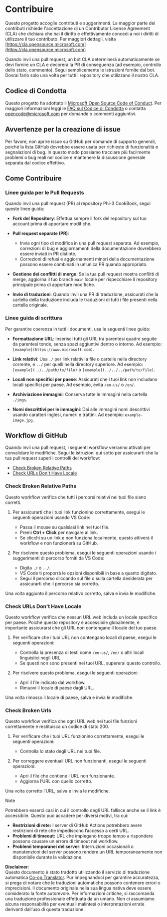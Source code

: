 <!--
CO_OP_TRANSLATOR_METADATA:
{
  "original_hash": "90d0d072cf26ccc1f271a580d3e45d70",
  "translation_date": "2025-07-09T18:21:13+00:00",
  "source_file": "CONTRIBUTING.md",
  "language_code": "it"
}
-->
# Contribuire

Questo progetto accoglie contributi e suggerimenti. La maggior parte dei contributi richiede l'accettazione di un
Contributor License Agreement (CLA) che dichiara che hai il diritto e effettivamente concedi a noi
i diritti di utilizzare il tuo contributo. Per maggiori dettagli, visita [https://cla.opensource.microsoft.com](https://cla.opensource.microsoft.com)

Quando invii una pull request, un bot CLA determinerà automaticamente se devi fornire
un CLA e decorerà la PR di conseguenza (ad esempio, controllo dello stato, commento). Segui semplicemente le istruzioni
fornite dal bot. Dovrai farlo solo una volta per tutti i repository che utilizzano il nostro CLA.

## Codice di Condotta

Questo progetto ha adottato il [Microsoft Open Source Code of Conduct](https://opensource.microsoft.com/codeofconduct/).
Per maggiori informazioni leggi le [FAQ sul Codice di Condotta](https://opensource.microsoft.com/codeofconduct/faq/) o contatta [opencode@microsoft.com](mailto:opencode@microsoft.com) per domande o commenti aggiuntivi.

## Avvertenze per la creazione di issue

Per favore, non aprire issue su GitHub per domande di supporto generali, poiché la lista GitHub dovrebbe essere usata per richieste di funzionalità e segnalazioni di bug. In questo modo possiamo tracciare più facilmente problemi o bug reali nel codice e mantenere la discussione generale separata dal codice effettivo.

## Come Contribuire

### Linee guida per le Pull Requests

Quando invii una pull request (PR) al repository Phi-3 CookBook, segui queste linee guida:

- **Fork del Repository**: Effettua sempre il fork del repository sul tuo account prima di apportare modifiche.

- **Pull request separate (PR)**:
  - Invia ogni tipo di modifica in una pull request separata. Ad esempio, correzioni di bug e aggiornamenti della documentazione dovrebbero essere inviati in PR distinte.
  - Correzioni di refusi e aggiornamenti minori della documentazione possono essere combinati in un’unica PR quando appropriato.

- **Gestione dei conflitti di merge**: Se la tua pull request mostra conflitti di merge, aggiorna il tuo branch `main` locale per rispecchiare il repository principale prima di apportare modifiche.

- **Invio di traduzioni**: Quando invii una PR di traduzione, assicurati che la cartella della traduzione includa le traduzioni di tutti i file presenti nella cartella originale.

### Linee guida di scrittura

Per garantire coerenza in tutti i documenti, usa le seguenti linee guida:

- **Formattazione URL**: Inserisci tutti gli URL tra parentesi quadre seguite da parentesi tonde, senza spazi aggiuntivi dentro o intorno. Ad esempio: `[example](https://www.microsoft.com)`.

- **Link relativi**: Usa `./` per link relativi a file o cartelle nella directory corrente, e `../` per quelli nella directory superiore. Ad esempio: `[example](../../path/to/file)` o `[example](../../../path/to/file)`.

- **Locali non specifici per paese**: Assicurati che i tuoi link non includano locali specifici per paese. Ad esempio, evita `/en-us/` o `/en/`.

- **Archiviazione immagini**: Conserva tutte le immagini nella cartella `./imgs`.

- **Nomi descrittivi per le immagini**: Dai alle immagini nomi descrittivi usando caratteri inglesi, numeri e trattini. Ad esempio: `example-image.jpg`.

## Workflow di GitHub

Quando invii una pull request, i seguenti workflow verranno attivati per convalidare le modifiche. Segui le istruzioni qui sotto per assicurarti che la tua pull request superi i controlli del workflow:

- [Check Broken Relative Paths](../..)
- [Check URLs Don't Have Locale](../..)

### Check Broken Relative Paths

Questo workflow verifica che tutti i percorsi relativi nei tuoi file siano corretti.

1. Per assicurarti che i tuoi link funzionino correttamente, esegui le seguenti operazioni usando VS Code:
    - Passa il mouse su qualsiasi link nei tuoi file.
    - Premi **Ctrl + Click** per navigare al link.
    - Se clicchi su un link e non funziona localmente, questo attiverà il workflow e non funzionerà su GitHub.

1. Per risolvere questo problema, esegui le seguenti operazioni usando i suggerimenti di percorso forniti da VS Code:
    - Digita `./` o `../`.
    - VS Code ti proporrà le opzioni disponibili in base a quanto digitato.
    - Segui il percorso cliccando sul file o sulla cartella desiderata per assicurarti che il percorso sia corretto.

Una volta aggiunto il percorso relativo corretto, salva e invia le modifiche.

### Check URLs Don't Have Locale

Questo workflow verifica che nessun URL web includa un locale specifico per paese. Poiché questo repository è accessibile globalmente, è importante assicurarsi che gli URL non contengano il locale del tuo paese.

1. Per verificare che i tuoi URL non contengano locali di paese, esegui le seguenti operazioni:

    - Controlla la presenza di testi come `/en-us/`, `/en/` o altri locali linguistici negli URL.
    - Se questi non sono presenti nei tuoi URL, supererai questo controllo.

1. Per risolvere questo problema, esegui le seguenti operazioni:
    - Apri il file indicato dal workflow.
    - Rimuovi il locale di paese dagli URL.

Una volta rimosso il locale di paese, salva e invia le modifiche.

### Check Broken Urls

Questo workflow verifica che ogni URL web nei tuoi file funzioni correttamente e restituisca un codice di stato 200.

1. Per verificare che i tuoi URL funzionino correttamente, esegui le seguenti operazioni:
    - Controlla lo stato degli URL nei tuoi file.

2. Per correggere eventuali URL non funzionanti, esegui le seguenti operazioni:
    - Apri il file che contiene l’URL non funzionante.
    - Aggiorna l’URL con quello corretto.

Una volta corretto l’URL, salva e invia le modifiche.

> [!NOTE]
>
> Potrebbero esserci casi in cui il controllo degli URL fallisce anche se il link è accessibile. Questo può accadere per diversi motivi, tra cui:
>
> - **Restrizioni di rete:** I server di GitHub Actions potrebbero avere restrizioni di rete che impediscono l’accesso a certi URL.
> - **Problemi di timeout:** URL che impiegano troppo tempo a rispondere possono causare un errore di timeout nel workflow.
> - **Problemi temporanei del server:** Interruzioni occasionali o manutenzioni del server possono rendere un URL temporaneamente non disponibile durante la validazione.

**Disclaimer**:  
Questo documento è stato tradotto utilizzando il servizio di traduzione automatica [Co-op Translator](https://github.com/Azure/co-op-translator). Pur impegnandoci per garantire accuratezza, si prega di notare che le traduzioni automatiche possono contenere errori o imprecisioni. Il documento originale nella sua lingua nativa deve essere considerato la fonte autorevole. Per informazioni critiche, si raccomanda una traduzione professionale effettuata da un umano. Non ci assumiamo alcuna responsabilità per eventuali malintesi o interpretazioni errate derivanti dall’uso di questa traduzione.